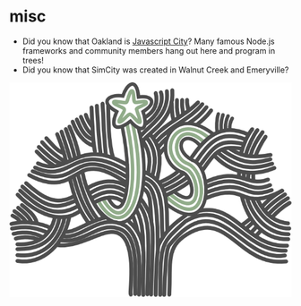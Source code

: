 # misc

* Did you know that Oakland is [Javascript City](https://localwiki.org/oakland/javascript)? Many famous Node.js frameworks and community members hang out here and program in trees!
* Did you know that SimCity was created in Walnut Creek and Emeryville?

![Substack Oakland is Javascript City](../images/substack_oakjs.png)